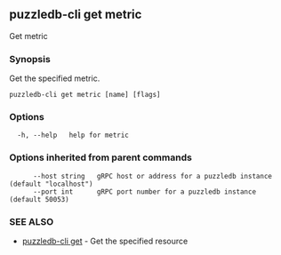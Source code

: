 ## puzzledb-cli get metric

Get metric

### Synopsis

Get the specified metric.

```
puzzledb-cli get metric [name] [flags]
```

### Options

```
  -h, --help   help for metric
```

### Options inherited from parent commands

```
      --host string   gRPC host or address for a puzzledb instance (default "localhost")
      --port int      gRPC port number for a puzzledb instance (default 50053)
```

### SEE ALSO

* [puzzledb-cli get](puzzledb-cli_get.md)	 - Get the specified resource

